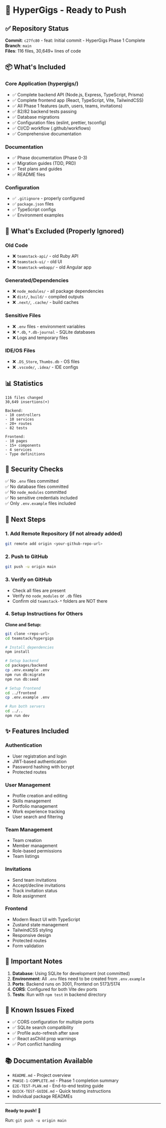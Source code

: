 # 🚀 HyperGigs - Ready to Push

## ✅ Repository Status

**Commit**: `c27fc80` - feat: Initial commit - HyperGigs Phase 1 Complete  
**Branch**: `main`  
**Files**: 116 files, 30,649+ lines of code

## 📦 What's Included

### Core Application (hypergigs/)
- ✅ Complete backend API (Node.js, Express, TypeScript, Prisma)
- ✅ Complete frontend app (React, TypeScript, Vite, TailwindCSS)
- ✅ All Phase 1 features (auth, users, teams, invitations)
- ✅ 82/82 backend tests passing
- ✅ Database migrations
- ✅ Configuration files (eslint, prettier, tsconfig)
- ✅ CI/CD workflow (.github/workflows)
- ✅ Comprehensive documentation

### Documentation
- ✅ Phase documentation (Phase 0-3)
- ✅ Migration guides (TDD, PRD)
- ✅ Test plans and guides
- ✅ README files

### Configuration
- ✅ `.gitignore` - properly configured
- ✅ `package.json` files
- ✅ TypeScript configs
- ✅ Environment examples

## 🚫 What's Excluded (Properly Ignored)

### Old Code
- ❌ `teamstack-api/` - old Ruby API
- ❌ `teamstack-ui/` - old UI
- ❌ `teamstack-webapp/` - old Angular app

### Generated/Dependencies
- ❌ `node_modules/` - all package dependencies
- ❌ `dist/`, `build/` - compiled outputs
- ❌ `.next/`, `.cache/` - build caches

### Sensitive Files
- ❌ `.env` files - environment variables
- ❌ `*.db`, `*.db-journal` - SQLite databases
- ❌ Logs and temporary files

### IDE/OS Files
- ❌ `.DS_Store`, `Thumbs.db` - OS files
- ❌ `.vscode/`, `.idea/` - IDE configs

## 📊 Statistics

```
116 files changed
30,649 insertions(+)

Backend:
- 10 controllers
- 10 services  
- 20+ routes
- 82 tests

Frontend:
- 10 pages
- 15+ components
- 4 services
- Type definitions
```

## 🔐 Security Checks

✅ No `.env` files committed  
✅ No database files committed  
✅ No `node_modules` committed  
✅ No sensitive credentials included  
✅ Only `.env.example` files included

## 🎯 Next Steps

### 1. Add Remote Repository (if not already added)
```bash
git remote add origin <your-github-repo-url>
```

### 2. Push to GitHub
```bash
git push -u origin main
```

### 3. Verify on GitHub
- Check all files are present
- Verify no `node_modules` or `.db` files
- Confirm old `teamstack-*` folders are NOT there

### 4. Setup Instructions for Others

**Clone and Setup:**
```bash
git clone <repo-url>
cd teamstack/hypergigs

# Install dependencies
npm install

# Setup backend
cd packages/backend
cp .env.example .env
npm run db:migrate
npm run db:seed

# Setup frontend
cd ../frontend
cp .env.example .env

# Run both servers
cd ../..
npm run dev
```

## ✨ Features Included

### Authentication
- User registration and login
- JWT-based authentication
- Password hashing with bcrypt
- Protected routes

### User Management
- Profile creation and editing
- Skills management
- Portfolio management
- Work experience tracking
- User search and filtering

### Team Management
- Team creation
- Member management
- Role-based permissions
- Team listings

### Invitations
- Send team invitations
- Accept/decline invitations
- Track invitation status
- Role assignment

### Frontend
- Modern React UI with TypeScript
- Zustand state management
- TailwindCSS styling
- Responsive design
- Protected routes
- Form validation

## 📝 Important Notes

1. **Database**: Using SQLite for development (not committed)
2. **Environment**: All `.env` files need to be created from `.env.example`
3. **Ports**: Backend runs on 3001, Frontend on 5173/5174
4. **CORS**: Configured for both Vite dev ports
5. **Tests**: Run with `npm test` in backend directory

## 🐛 Known Issues Fixed

- ✅ CORS configuration for multiple ports
- ✅ SQLite search compatibility
- ✅ Profile auto-refresh after save
- ✅ React asChild prop warnings
- ✅ Port conflict handling

## 📚 Documentation Available

- `README.md` - Project overview
- `PHASE-1-COMPLETE.md` - Phase 1 completion summary
- `E2E-TEST-PLAN.md` - End-to-end testing guide
- `QUICK-TEST-GUIDE.md` - Quick testing instructions
- Individual package READMEs

---

**Ready to push!** 🎉

Run: `git push -u origin main`
